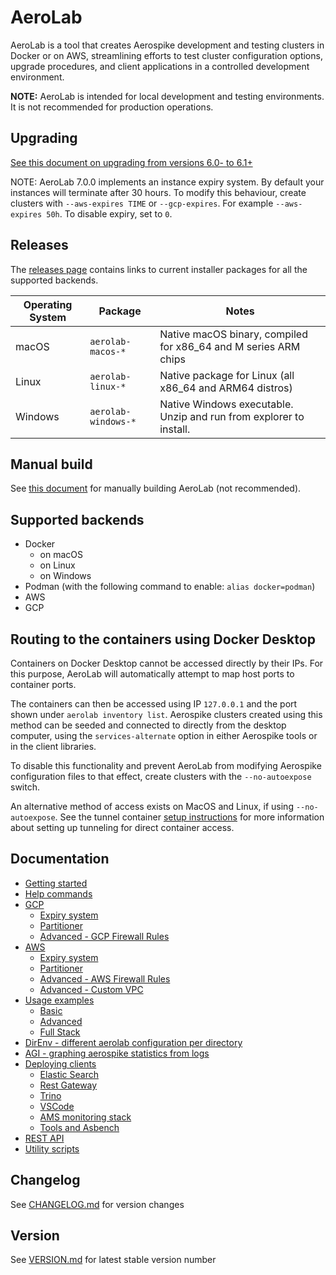 
# AeroLab

AeroLab is a tool that creates Aerospike development and testing clusters in Docker or on AWS, streamlining efforts to test cluster configuration options, upgrade procedures, and client applications in a controlled development environment.

**NOTE:** AeroLab is intended for local development and testing environments. It is not recommended for production operations. 

## Upgrading

[See this document on upgrading from versions 6.0- to 6.1+](docs/upgrade-to-610.md)

NOTE: AeroLab 7.0.0 implements an instance expiry system. By default your instances will terminate after 30 hours. To modify this behaviour, create clusters with `--aws-expires TIME` or `--gcp-expires`. For example `--aws-expires 50h`. To disable expiry, set to `0`.

## Releases

The [releases page](https://github.com/aerospike/aerolab/releases) contains links to current installer
packages for all the supported backends.

Operating System | Package | Notes
--- | --- | ---
macOS | `aerolab-macos-*` | Native macOS binary, compiled for x86_64 and M series ARM chips
Linux | `aerolab-linux-*` | Native package for Linux (all x86_64 and ARM64 distros)
Windows | `aerolab-windows-*` | Native Windows executable. Unzip and run from explorer to install.

## Manual build

See [this document](docs/building.md) for manually building AeroLab (not recommended).

## Supported backends

* Docker
  * on macOS
  * on Linux
  * on Windows
* Podman (with the following command to enable: `alias docker=podman`)
* AWS
* GCP

## Routing to the containers using Docker Desktop

Containers on Docker Desktop cannot be accessed directly by their IPs. For this purpose, AeroLab will automatically attempt to map host ports to container ports.

The containers can then be accessed using IP `127.0.0.1` and the port shown under `aerolab inventory list`. Aerospike clusters created using this method can be seeded and connected to directly from the desktop computer, using the `services-alternate` option in either Aerospike tools or in the client libraries.

To disable this functionality and prevent AeroLab from modifying Aerospike configuration files to that effect, create clusters with the `--no-autoexpose` switch.

An alternative method of access exists on MacOS and Linux, if using `--no-autoexpose`. See the tunnel container [setup instructions](docs/tunnel-container-setup.md) for more information about setting up tunneling for direct container access.

## Documentation

* [Getting started](docs/GETTING_STARTED.md)
* [Help commands](docs/usage/help.md)
* [GCP](docs/gcp-setup.md)
  * [Expiry system](docs/expiries.md)
  * [Partitioner](docs/partitioner/partition-disks.md)
  * [Advanced - GCP Firewall Rules](docs/gcp-firewall.md)
* [AWS](docs/aws-setup.md)
  * [Expiry system](docs/expiries.md)
  * [Partitioner](docs/partitioner/partition-disks.md)
  * [Advanced - AWS Firewall Rules](docs/aws-firewall.md)
  * [Advanced - Custom VPC](docs/vpc.md)
* [Usage examples](docs/usage/index.md)
  * [Basic](docs/usage/basic/index.md)
  * [Advanced](docs/usage/advanced/index.md)
  * [Full Stack](docs/usage/full-stack/index.md)
* [DirEnv - different aerolab configuration per directory](docs/direnv.md)
* [AGI - graphing aerospike statistics from logs](docs/agi/README.md)
* [Deploying clients](docs/deploy_clients/index.md)
  * [Elastic Search](docs/deploy_clients/elasticsearch.md)
  * [Rest Gateway](docs/deploy_clients/restgw.md)
  * [Trino](docs/deploy_clients/trino.md)
  * [VSCode](docs/deploy_clients/vscode.md)
  * [AMS monitoring stack](docs/usage/monitoring/ams.md)
  * [Tools and Asbench](docs/usage/full-stack/index.md)
* [REST API](docs/rest-api.md)
* [Utility scripts](docs/utility_scripts/index.md)

## Changelog

See [CHANGELOG.md](CHANGELOG.md) for version changes

## Version

See [VERSION.md](VERSION.md) for latest stable version number
